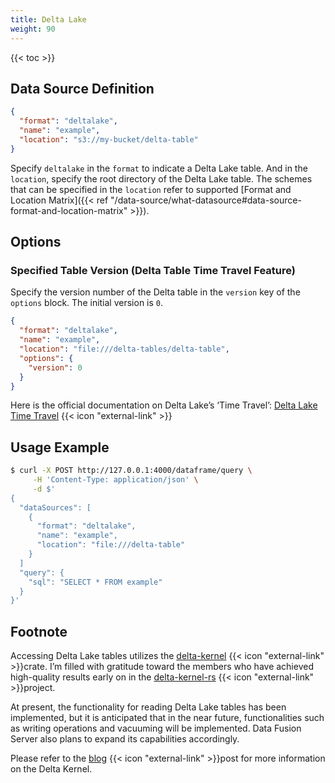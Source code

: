```yaml
---
title: Delta Lake
weight: 90
---
```


{{< toc >}}

## Data Source Definition

```json
{
  "format": "deltalake",
  "name": "example",
  "location": "s3://my-bucket/delta-table"
}
```

Specify `deltalake` in the `format` to indicate a Delta Lake table. And in the `location`,
specify the root directory of the Delta Lake table. The schemes that can be specified in
the `location` refer to supported
[Format and Location Matrix]({{< ref "/data-source/what-datasource#data-source-format-and-location-matrix" >}}).

## Options

### Specified Table Version (Delta Table Time Travel Feature)

Specify the version number of the Delta table in the `version` key of the `options` block. The initial version is `0`.

```json
{
  "format": "deltalake",
  "name": "example",
  "location": "file:///delta-tables/delta-table",
  "options": {
    "version": 0
  }
}
```

Here is the official documentation on Delta Lake’s ‘Time
Travel’: [Delta Lake Time Travel](https://delta.io/blog/2023-02-01-delta-lake-time-travel/) {{< icon "external-link" >}}

## Usage Example

```sh
$ curl -X POST http://127.0.0.1:4000/dataframe/query \
     -H 'Content-Type: application/json' \
     -d $'
{
  "dataSources": [
    {
      "format": "deltalake",
      "name": "example",
      "location": "file:///delta-table"
    }
  ]
  "query": {
    "sql": "SELECT * FROM example"
  }
}'
```

## Footnote

Accessing Delta Lake tables utilizes the
[delta-kernel](https://crates.io/crates/delta_kernel) {{< icon "external-link" >}}crate.
I’m filled with gratitude toward the members who have achieved high-quality results early on in
the [delta-kernel-rs](https://github.com/delta-incubator/delta-kernel-rs) {{< icon "external-link" >}}project.

At present, the functionality for reading Delta Lake tables has been implemented, but it is anticipated that in the near
future, functionalities such as writing operations and vacuuming will be implemented. Data Fusion Server also plans to
expand its capabilities accordingly.

Please refer to the [blog](https://delta.io/blog/delta-kernel/) {{< icon "external-link" >}}post for more information on
the Delta Kernel.
